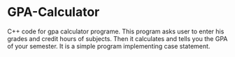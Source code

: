 # GPA-Calculator
C++ code for gpa calculator programe.
This program asks user to enter his grades and credit hours of subjects.
Then it calculates and tells you the GPA of your semester.
It is a simple program implementing case statement.
